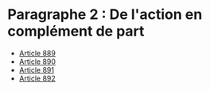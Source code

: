 # Paragraphe 2 : De l'action en complément de part

- [Article 889](article-889.md)
- [Article 890](article-890.md)
- [Article 891](article-891.md)
- [Article 892](article-892.md)
